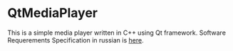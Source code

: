 # QtMediaPlayer

This is a simple media player written in C++ using Qt framework.
Software Requerements Specification in russian is [here](https://github.com/MatPLay/SIFTRITPO/blob/main/SRS_ru.md).
